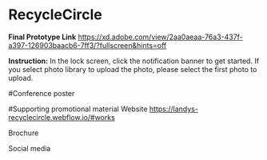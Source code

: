 # RecycleCircle
**Final Prototype Link**
https://xd.adobe.com/view/2aa0aeaa-76a3-437f-a397-126903baacb6-7ff3/?fullscreen&hints=off 

**Instruction:**
In the lock screen, click the notification banner to get started.
If you select photo library to upload the photo, please select the first photo to upload.

#Conference poster 

#Supporting promotional material
Website
https://landys-recyclecircle.webflow.io/#works 

Brochure

Social media
